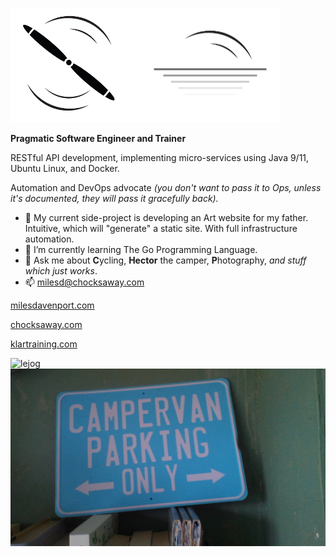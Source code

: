 
![alt text](images/header.png "chocksaway")

**Pragmatic Software Engineer and Trainer**

RESTful API development,  implementing micro-services using Java 9/11, Ubuntu Linux, and Docker.

Automation and DevOps advocate *(you don't want to pass it to Ops, unless it's documented, they will pass it gracefully back).*

- 🔭 My current side-project is developing an Art website for my father.  Intuitive, which will "generate" a static site.  With full infrastructure automation.
- 🌱 I’m currently learning The Go Programming Language.
- 💬 Ask me about **C**ycling, **Hector** the camper, **P**hotography, *and stuff which just works*.
- 📫 milesd@chocksaway.com

[milesdavenport.com](https://milesdavenport.com "Miles Davenport")

[chocksaway.com](https://chocksaway.com "chocksaway")

[klartraining.com](https://klartraining.com "klartraining")

![lejog](images/lejog.png "chocksaway")
![camper van parking only](images/camper.png "chocksaway")